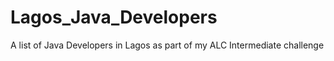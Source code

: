# Lagos_Java_Developers
A list of Java Developers in Lagos as part of my ALC Intermediate challenge
